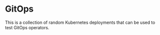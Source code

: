 # GitOps

This is a collection of random Kubernetes deployments that can be used to test GitOps operators.
